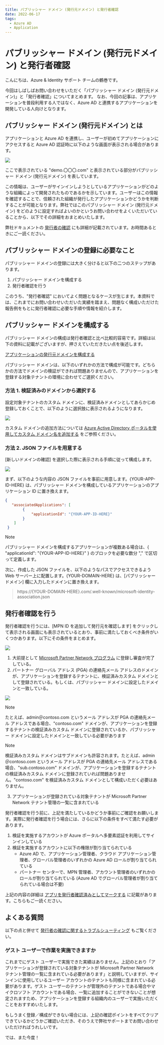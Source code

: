 ```yaml
---
title: パブリッシャー ドメイン (発行元ドメイン) と発行者確認
date: 2022-06-17
tags:
  - Azure AD
  - Application
---
```


# パブリッシャー ドメイン (発行元ドメイン) と発行者確認

こんにちは、Azure & Identity サポート チームの鶴巻です。

今回はしばしばお問い合わせをいただく「パブリッシャー ドメイン (発行元ドメイン)」と「発行者確認」についてまとめます。 
なお、今回の記事は、アプリケーションを普段利用する人ではなく、Azure AD と連携するアプリケーションを開発している人向けとなります。 

## パブリッシャー ドメイン (発行元ドメイン) とは

アプリケーションと Azure AD を連携し、ユーザーが初めてアプリケーションにアクセスすると Azure AD 認証時に以下のような画面が表示される場合があります。

![](./publisher-domain/permissions-requested.png)

ここで表示されている "demo.〇〇〇.com" と表示されている部分がパブリッシャー ドメイン (発行元ドメイン) を表しています。 

この情報は、ユーザーがサインインしようとしているアプリケーションがどのような組織によって開発されたものであるかを示しています。ユーザーはこの情報を確認することで、信頼された組織が発行したアプリケーションかどうかを判断することが可能となります。弊社ではこのパブリッシャー ドメイン (発行元ドメイン) をどのように設定すればよいのかというお問い合わせをよくいただいていることから、以下でその詳細をおまとめいたします。

弊社ドキュメントの [発行者の確認](https://docs.microsoft.com/ja-jp/azure/active-directory/develop/publisher-verification-overview) にも詳細が記載されています。お時間あるときにご一読ください。

## パブリッシャー ドメインの登録に必要なこと

パブリッシャー ドメインの登録には大きく分けると以下の二つのステップがあります。

1. パブリッシャー ドメインを構成する
1. 発行者確認を行う

このうち、"発行者確認" においてよく問題となるケースが生じます。本資料では、これまでにお問い合わせいただいた実績を踏まえ、問題なく構成いただけた報告例をもとに発行者確認に必要な手順や情報を紹介します。

## パブリッシャー ドメインを構成する

パブリッシャー ドメインの構成は発行者確認と比べ比較的容易です。詳細は以下の資料に記載がございますが、押さえていただきたい点を後述します。 

[アプリケーションの発行元ドメインを構成する](https://docs.microsoft.com/ja-jp/azure/active-directory/develop/howto-configure-publisher-domain)

パブリッシャー ドメインは、以下のいずれかの方法で構成が可能です。どちらかの方法でドメインの検証ができれば問題ありませんので、アプリケーションを登録する対象テナントの環境に合わせてご選択ください。 

### 方法 1. 検証済みのドメインから選択する

設定対象テナントのカスタム ドメインに、検証済みドメインとしてあらかじめ登録しておくことで、以下のように選択肢に表示されるようになります。

![](./publisher-domain/update-domain-1.png)

カスタム ドメインの追加方法については [Azure Active Directory ポータルを使用してカスタム ドメイン名を追加する](https://docs.microsoft.com/ja-jp/azure/active-directory/fundamentals/add-custom-domain) をご参照ください。

### 方法 2. JSON ファイルを用意する

[新しいドメインの確認] を選択した際に表示される手順に従って構成します。 

![](./publisher-domain/update-domain-2.png)

まず、以下のような内容の JSON ファイルを事前に用意します。{YOUR-APP-ID-HERE} は、パブリッシャー ドメインを構成しているアプリケーションのアプリケーション ID に置き換えます。 

```JSON
{
   "associatedApplications": [
        {
            "applicationId": "{YOUR-APP-ID-HERE}"
        }
    ]
 }
```

> [!NOTE]
> パブリッシャー ドメインを構成するアプリケーションが複数ある場合は、{ "applicationId": "{YOUR-APP-ID-HERE}" } のブロックを必要な数分 "," で区切って定義します。 

次に、作成した JSON ファイルを、以下のようなパスでアクセスできるよう Web サーバー上に配置します。{YOUR-DOMAIN-HERE} は、[パブリッシャー ドメイン] 欄に入力したドメインに置き換えます。 

> https://{YOUR-DOMAIN-HERE}.com/.well-known/microsoft-identity-association.json

## 発行者確認を行う

発行者確認を行うには、[MPN ID を追加して発行元を確認します] をクリックして表示される画面にも表示されているとおり、事前に満たしておくべき条件がいくつかあります。以下にその条件をまとめます。

![](./publisher-domain/publisher-verified.png)

1. 大前提として [Microsoft Partner Network プログラム](https://docs.microsoft.com/ja-jp/partner-center/mpn-create-a-partner-center-account) に登録し審査が完了している。
2. パートナー グローバル アドレス (PGA) の連絡先メール アドレスのドメインが、アプリケーションを登録するテナントに、検証済みカスタム ドメインとして登録されている。もしくは、パブリッシャー ドメインに設定したドメインと一致している。

![](./publisher-domain/custom-domain.png)

> [!NOTE]
> たとえば、admin＠contoso.com というメール アドレスが PGA の連絡先メール アドレスである場合、"contoso.com" ドメインが、アプリケーションを登録するテナントの検証済みカスタム ドメインに登録されているか、パブリッシャー ドメインに設定したドメインと一致している必要があります

> [!NOTE]
> 検証済みカスタム ドメインはサブドメインも許容されます。たとえば、admin＠contoso.com というメール アドレスが PGA の連絡先メール アドレスである場合、"sub.contoso.com" ドメインが、アプリケーションを登録するテナントの検証済みカスタム ドメインに登録されていれば問題ありません。"contoso.com" を検証済みカスタム ドメインとして構成いただく必要はありません。

3. アプリケーションが登録されている対象テナントが Microsoft Partner Network テナント管理の一覧に含まれている

発行者確認を行う前に、上記を満たしているかどうか事前にご確認をお願いします。実際に発行者確認を行う場合には、さらに以下の条件をすべて満たす必要があります。

1. 検証を実施するアカウントが Azure ポータルへ多要素認証を利用してサインインしている
2. 検証を実施するアカウントに以下の権限が割り当てられている
   - Azure AD で、アプリケーション管理者、クラウド アプリケーション管理者、グローバル管理者のいずれかの Azure AD ロールが割り当てられている
   - パートナー センターで、MPN 管理者、アカウント管理者のいずれかのロールが割り当てられている (Azure AD でグローバル管理者が割り当てられている場合は不要)

上記の内容の詳細は [アプリを発行者確認済みとしてマークする](https://docs.microsoft.com/ja-jp/azure/active-directory/develop/mark-app-as-publisher-verified) に記載があります。こちらもご一読ください。

## よくある質問

以下の点と併せて [発行者の確認に関するトラブルシューティング](https://docs.microsoft.com/ja-jp/azure/active-directory/develop/troubleshoot-publisher-verification) もご覧ください。 

### ゲスト ユーザーで作業を実施できますか

これまでにゲスト ユーザーで実施できた実績はありません。上記のとおり「アプリケーションが登録されている対象テナントが Microsoft Partner Network テナント管理の一覧に含まれている必要があります」と説明していますが、サインインに使用しているユーザー アカウントのテナントも同様に含まれている必要があります。ゲスト ユーザーのテナントが管理外のテナントである場合やマイクロソフト アカウントである場合、一覧に追加することができないことが想定されますため、アプリケーションを登録する組織内のユーザーで実施いただくことをおすすめいたします。 

もしうまく登録／構成ができない場合には、上記の確認ポイントをすべてクリアできているかどうかご確認いただき、そのうえで弊社サポートまでお問い合わせいただければうれしいです。

では、また今度！
